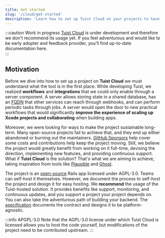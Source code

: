```yaml
---
title: Get started
slug: '/cloud/get-started'
description: 'Learn how to set up Tuist Cloud on your projects to have access to new workflows and integrations.'
---
```


:::caution Work in progress
[Tuist Cloud](https://github.com/tuist/cloud) is under development and therefore we don't recommend its usage yet.
If you feel adventurous and would like to be early adopter and feedback provider, 
you'll find up-to-date documentation here.  
:::

## Motivation

Before we dive into how to set up a project on **Tuist Cloud** we must understand what the tool is in the first place.
While developing Tuist,
we realized **workflows** and **integrations** that we could only enable through a server component.
A server allows storing state in a shared database,
has an [FQDN](https://en.wikipedia.org/wiki/Fully_qualified_domain_name) that other services can reach through webhooks,
and can perform periodic tasks through jobs.
A server would open the door to new practical workflows that would significantly **improve the experience of scaling up Xcode projects and collaborating** when building apps.

Moreover,
we were looking for ways to make the project sustainable long-term.
Many open-source projects fail to achieve that, 
and they end up either abandoned or burning out the maintainers.
[GitHub Sponsors](https://github.com/sponsors/tuist) help cover some costs and contributions help keep the project moving.
Still, we believe the project would greatly benefit from working on it full-time, 
devising the direction,
implementing new features,
and providing continuous support.
What if **Tuist Cloud** is the solution?
That's what we are aiming to achieve, 
taking inspiration from tools like [Plausible](https://plausible.io/) and [Ghost](https://ghost.org/).

The project is an [open-source](https://github.com/tuist/cloud) Rails app licensed under AGPL-3.0.
Teams can self-host it themselves.
However, 
we document the process to self-host the project and design it for easy hosting.
We **recommend** the usage of the Tuist-hosted solution.
It provides benefits like support, monitoring, and continuous updates,
and you support a project your project depends on.
You can also take the adventurous path of building your backend.
The [specification](/cloud/specification) documents the contract and designs it to be platform-agnostic.

:::info APGPL-3.0
Note that the AGPL-3.0 license under which Tuist Cloud is licensed allows you to host the code yourself, but modifications of the project need to be contributed upstream.
:::